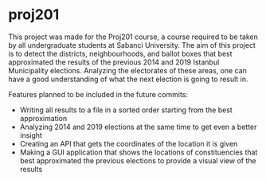 # proj201

This project was made for the Proj201 course, a course required to be taken by all undergraduate students at Sabanci University. The aim of this project is to detect the districts, neighbourhoods, and ballot boxes that best approximated the results of the previous 2014 and 2019 Istanbul Municipality elections. Analyzing the electorates of these areas, one can have a good understanding of what the next election is going to result in.


Features planned to be included in the future commits:
- Writing all results to a file in a sorted order starting from the best approximation
- Analyzing 2014 and 2019 elections at the same time to get even a better insight
- Creating an API that gets the coordinates of the location it is given
- Making a GUI application that shows the locations of constituencies that best approximated the previous elections to provide a visual view of the results
